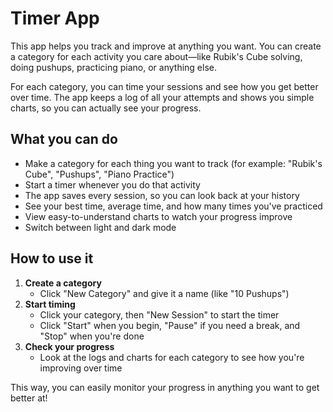 # Timer App

This app helps you track and improve at anything you want. You can create a category for each activity you care about—like Rubik's Cube solving, doing pushups, practicing piano, or anything else.

For each category, you can time your sessions and see how you get better over time. The app keeps a log of all your attempts and shows you simple charts, so you can actually see your progress.

## What you can do

- Make a category for each thing you want to track (for example: "Rubik's Cube", "Pushups", "Piano Practice")
- Start a timer whenever you do that activity
- The app saves every session, so you can look back at your history
- See your best time, average time, and how many times you've practiced
- View easy-to-understand charts to watch your progress improve
- Switch between light and dark mode

## How to use it

1. **Create a category**
   - Click "New Category" and give it a name (like "10 Pushups")
2. **Start timing**
   - Click your category, then "New Session" to start the timer
   - Click "Start" when you begin, "Pause" if you need a break, and "Stop" when you're done
3. **Check your progress**
   - Look at the logs and charts for each category to see how you're improving over time

This way, you can easily monitor your progress in anything you want to get better at!
